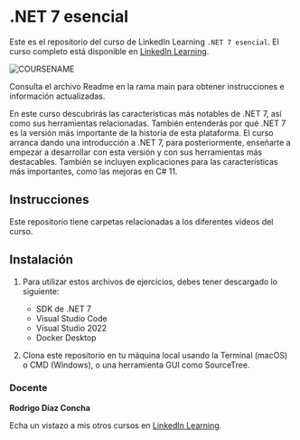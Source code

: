 # .NET 7 esencial

Este es el repositorio del curso de LinkedIn Learning `.NET 7 esencial`. El curso completo está disponible en [LinkedIn Learning][lil-course-url].

![COURSENAME][lil-thumbnail-url] 

Consulta el archivo Readme en la rama main para obtener instrucciones e información actualizadas.

En este curso descubrirás las características más notables de .NET 7, así como sus herramientas relacionadas. También entenderás por qué .NET 7 es la versión más importante de la historia de esta plataforma. El curso arranca dando una introducción a .NET 7, para posteriormente, enseñarte a empezar a desarrollar con esta versión y con sus herramientas más destacables. También se incluyen explicaciones para las características más importantes, como las mejoras en C# 11.		

## Instrucciones

Este repositorio tiene carpetas relacionadas a los diferentes vídeos del curso.

## Instalación

1. Para utilizar estos archivos de ejercicios, debes tener descargado lo siguiente:
   - SDK de .NET 7
   - Visual Studio Code
   - Visual Studio 2022
   - Docker Desktop

2. Clona este repositorio en tu máquina local usando la Terminal (macOS) o CMD (Windows), o una herramienta GUI como SourceTree.

### Docente

**Rodrigo Díaz Concha**

Echa un vistazo a mis otros cursos en [LinkedIn Learning](https://www.linkedin.com/learning/instructors/rodrigo-diaz-concha).

[0]: # (Replace these placeholder URLs with actual course URLs)
[lil-course-url]: https://www.linkedin.com/learning/dot-net-7-esencial/por-que-dot-net-7
[lil-thumbnail-url]: https://cdn.lynda.com/course/2875095/2875095-1615224395432-16x9.jpg

[1]: # (End of ES-Instruction ###############################################################################################)
